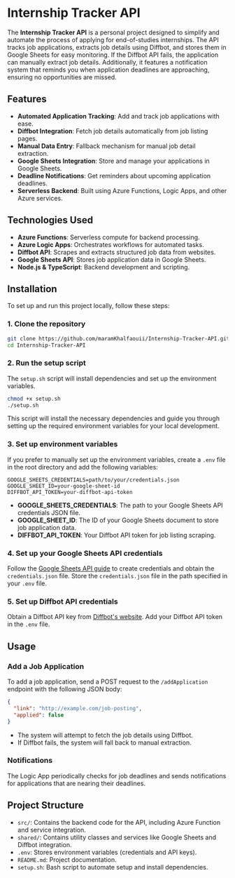 # Internship Tracker API

The **Internship Tracker API** is a personal project designed to simplify and automate the process of applying for end-of-studies internships. The API tracks job applications, extracts job details using Diffbot, and stores them in Google Sheets for easy monitoring. If the Diffbot API fails, the application can manually extract job details. Additionally, it features a notification system that reminds you when application deadlines are approaching, ensuring no opportunities are missed.

## Features

- **Automated Application Tracking**: Add and track job applications with ease.
- **Diffbot Integration**: Fetch job details automatically from job listing pages.
- **Manual Data Entry**: Fallback mechanism for manual job detail extraction.
- **Google Sheets Integration**: Store and manage your applications in Google Sheets.
- **Deadline Notifications**: Get reminders about upcoming application deadlines.
- **Serverless Backend**: Built using Azure Functions, Logic Apps, and other Azure services.

## Technologies Used

- **Azure Functions**: Serverless compute for backend processing.
- **Azure Logic Apps**: Orchestrates workflows for automated tasks.
- **Diffbot API**: Scrapes and extracts structured job data from websites.
- **Google Sheets API**: Stores job application data in Google Sheets.
- **Node.js & TypeScript**: Backend development and scripting.

## Installation

To set up and run this project locally, follow these steps:

### 1. Clone the repository

```bash
git clone https://github.com/maramKhalfaouii/Internship-Tracker-API.git
cd Internship-Tracker-API
```

### 2. Run the setup script

The `setup.sh` script will install dependencies and set up the environment variables.

```bash
chmod +x setup.sh
./setup.sh
```

This script will install the necessary dependencies and guide you through setting up the required environment variables for your local development.

### 3. Set up environment variables

If you prefer to manually set up the environment variables, create a `.env` file in the root directory and add the following variables:

```env
GOOGLE_SHEETS_CREDENTIALS=path/to/your/credentials.json
GOOGLE_SHEET_ID=your-google-sheet-id
DIFFBOT_API_TOKEN=your-diffbot-api-token
```

- **GOOGLE_SHEETS_CREDENTIALS**: The path to your Google Sheets API credentials JSON file.
- **GOOGLE_SHEET_ID**: The ID of your Google Sheets document to store job application data.
- **DIFFBOT_API_TOKEN**: Your Diffbot API token for job listing scraping.

### 4. Set up your Google Sheets API credentials

Follow the [Google Sheets API guide](https://developers.google.com/sheets/api/quickstart) to create credentials and obtain the `credentials.json` file. Store the `credentials.json` file in the path specified in your `.env` file.

### 5. Set up Diffbot API credentials

Obtain a Diffbot API key from [Diffbot's website](https://www.diffbot.com/). Add your Diffbot API token in the `.env` file.

## Usage

### Add a Job Application

To add a job application, send a POST request to the `/addApplication` endpoint with the following JSON body:

```json
{
  "link": "http://example.com/job-posting",
  "applied": false
}
```

- The system will attempt to fetch the job details using Diffbot.
- If Diffbot fails, the system will fall back to manual extraction.

### Notifications

The Logic App periodically checks for job deadlines and sends notifications for applications that are nearing their deadlines.

## Project Structure

- `src/`: Contains the backend code for the API, including Azure Function and service integration.
- `shared/`: Contains utility classes and services like Google Sheets and Diffbot integration.
- `.env`: Stores environment variables (credentials and API keys).
- `README.md`: Project documentation.
- `setup.sh`: Bash script to automate setup and install dependencies.
